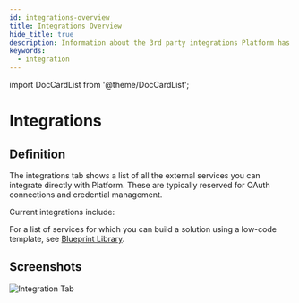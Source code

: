 ```yaml
---
id: integrations-overview
title: Integrations Overview
hide_title: true
description: Information about the 3rd party integrations Platform has.
keywords:
  - integration
---
```

import DocCardList from '@theme/DocCardList';

# Integrations

## Definition

The integrations tab shows a list of all the external services you can integrate directly with Platform. These are typically reserved for OAuth connections and credential management.

Current integrations include:

<DocCardList />

For a list of services for which you can build a solution using a low-code template, see [Blueprint Library](../../blueprints/blueprint-library/blueprint-library-overview.md).


## Screenshots

![Integration Tab](../../../.gitbook/assets/image_109.png)

